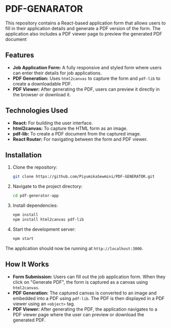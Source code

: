# PDF-GENARATOR
This repository contains a React-based  application form that allows users to fill in their  application details and generate a PDF version of the form. The application also includes a PDF viewer page to preview the generated PDF document
## Features

- **Job Application Form:** A fully responsive and styled form where users can enter their details for job applications.
- **PDF Generation:** Uses `html2canvas` to capture the form and `pdf-lib` to create a downloadable PDF.
- **PDF Viewer:** After generating the PDF, users can preview it directly in the browser or download it.

## Technologies Used

- **React:** For building the user interface.
- **html2canvas:** To capture the HTML form as an image.
- **pdf-lib:** To create a PDF document from the captured image.
- **React Router:** For navigating between the form and PDF viewer.

## Installation

1. Clone the repository:
    ```bash
    git clone https://github.com/PiyumikaSewmini/PDF-GENERATOR.git
    ```
2. Navigate to the project directory:
    ```bash
    cd pdf-generator-app
    ```
3. Install dependencies:
    ```bash
    npm install
    npm install html2canvas pdf-lib
    ```
4. Start the development server:
    ```bash
    npm start
    ```

The application should now be running at `http://localhost:3000`.

## How It Works

- **Form Submission:** Users can fill out the job application form. When they click on "Generate PDF", the form is captured as a canvas using `html2canvas`.
- **PDF Generation:** The captured canvas is converted to an image and embedded into a PDF using `pdf-lib`. The PDF is then displayed in a PDF viewer using an `<object>` tag.
- **PDF Viewer:** After generating the PDF, the application navigates to a PDF viewer page where the user can preview or download the generated PDF.